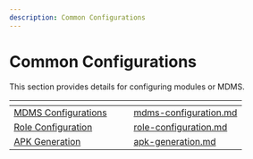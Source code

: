 ```yaml
---
description: Common Configurations
---
```


# Common Configurations

This section provides details for configuring modules or MDMS.&#x20;

<table data-card-size="large" data-view="cards"><thead><tr><th></th><th></th><th></th><th data-hidden data-card-target data-type="content-ref"></th></tr></thead><tbody><tr><td><a href="mdms-configuration.md">MDMS Configurations</a></td><td></td><td></td><td><a href="mdms-configuration.md">mdms-configuration.md</a></td></tr><tr><td><a href="role-configuration.md">Role Configuration</a></td><td></td><td></td><td><a href="role-configuration.md">role-configuration.md</a></td></tr><tr><td><a href="apk-generation.md">APK Generation</a></td><td></td><td></td><td><a href="apk-generation.md">apk-generation.md</a></td></tr></tbody></table>
